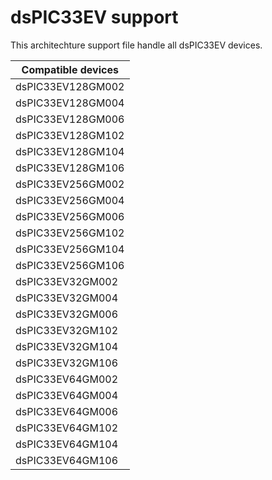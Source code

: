 # dsPIC33EV support

This architechture support file handle all dsPIC33EV devices.

|Compatible devices|
|---------|
|dsPIC33EV128GM002|
|dsPIC33EV128GM004|
|dsPIC33EV128GM006|
|dsPIC33EV128GM102|
|dsPIC33EV128GM104|
|dsPIC33EV128GM106|
|dsPIC33EV256GM002|
|dsPIC33EV256GM004|
|dsPIC33EV256GM006|
|dsPIC33EV256GM102|
|dsPIC33EV256GM104|
|dsPIC33EV256GM106|
|dsPIC33EV32GM002|
|dsPIC33EV32GM004|
|dsPIC33EV32GM006|
|dsPIC33EV32GM102|
|dsPIC33EV32GM104|
|dsPIC33EV32GM106|
|dsPIC33EV64GM002|
|dsPIC33EV64GM004|
|dsPIC33EV64GM006|
|dsPIC33EV64GM102|
|dsPIC33EV64GM104|
|dsPIC33EV64GM106|
